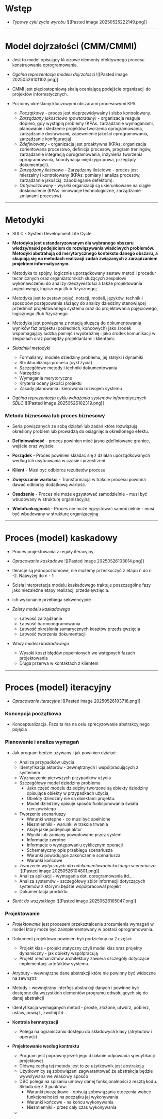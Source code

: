
# Wstęp

- *Typowy cykl życia wyrobu*
![[Pasted image 20250525222149.png]]

---

# Model dojrzałości (CMM/CMMI)

- Jest to model opisujący kluczowe elementy efektywnego procesu konstruowania oprogramowania.
- *Ogólna reprezentacja modelu dojrzałości*
![[Pasted image 20250526101102.png]]

- CMMI jest pięciostopniową skalą oceniającą podejście organizacji do projektów informatycznych.
- Poziomy określamy kluczowymi obszarami procesowymi KPA
	- *Początkowy* - proces jest nieprzewidywalny i słabo kontrolowany.
	- *Zarządzany jakościowo (powtarzalny)* - organizacja reaguje dopiero, gdy wystąpią problemy (KPAs: zarządzanie wymaganiami, planowanie i śledzenie projektów tworzenia oprogramowania, zarządzanie dostawcami, zapewnienie jakości oprogramowania, zarządzanie konfiguracją).
	- *Zdefiniowany* - organizacja jest proaktywna (KPAs: organizacja zorientowana procesowo, definicja procesów, program treningów, zarządzanie integracją oprogramowania, inżynieria tworzenia oprogramowania, koordynacja międzygrupowa, przeglądy dokumentacji).
	- *Zarządzany ilościowo* - Zarządzany ilościowo - proces jest mierzalny i kontrolowany (KPAs: pomiary i analiza procesów, zarządzanie jakością, zapobieganie defektom).
	- *Optymalizowany* - wysiłki organizacji są ukierunkowane na ciągłe doskonalenie (KPAs: innowacje technologiczne, zarządzanie zmianami procesów).


--- 

# Metodyki
- SDLC - System Development Life Cycle

- **Metodyka jest ustandaryzowanym dla wybranego obszaru wiedzy/nauki podejściem do rozwiązywania właściwych problemów. Metodyki abstrahują od merytorycznego kontekstu danego obszaru, a skupiają się na metodach realizacji zadań związanych z zarządzaniem projektem informatycznym.**
- Metodyka to spójny, logicznie uporządkowany zestaw metod i procedur technicznych oraz organizatorskich służących zespołowi wykonawczemu do analizy rzeczywistości a także projektowania pojęciowego, logicznego i/lub fizycznego;
- Metodyka jest to zestaw pojęć, notacji, modeli, języków, technik i sposobów postępowania służący do analizy dziedziny stanowiącej przedmiot projektowanego systemu oraz do projektowania pojęciowego, logicznego i/lub fizycznego.
- Metodyka jest powiązana z notacją służącą do dokumentowania wyników faz projektu (pośrednich, końcowych) jako środek wspomagający ludzką pamięć i wyobraźnię i jako środek komunikacji w zespołach oraz pomiędzy projektantami i klientami.

- *Składniki metodyki*
	- Formalizmy, modele dziedziny problemu, jej statyki i dynamiki
	- Strukturalizacja procesu (cykl życia)
	- Szczegółowe metody i techniki dokumentowania
	- Narzędzia
	- Wymagania merytoryczne
	- Kryteria oceny jakości projektu
	- Zasady planowania i kierowania rozwojem systemu

- *Ogólna reprezentacja cyklu wdrażania systemów informatycznych SDLC*
![[Pasted image 20250526102319.png]]


### Metoda biznesowa lub proces biznesowy

- Seria powiązanych ze sobą działań lub zadań które rozwiązują określony problem lub prowadzą do osiągnięcia określonego efektu.

- **Definiowalność** - proces powinien mieć jasno zdefiniowane granice, wejście oraz wyjście
- **Porządek** - Proces powinien składać się z działań uporządkowanych według ich usytuowania w czasie i przestrzeni
- **Klient** - Musi być odbiorca rezultatów procesu
- **Zwiększanie wartości** - Transformacja w trakcie procesu powinna dawać odbiorcy dodatkową wartość.
- **Osadzenie** - Proces nie może egzystować samodzielnie - musi być wbudowany w strukturę organizacyjną
- **Wielofunkcyjność** - Proces nie może egzystować samodzielnie - musi być wbudowany w strukturę organizacyjną

--- 

# Proces (model) kaskadowy

- Proces projektowania z reguły iteracyjny.
- *Opracowanie kaskadowe*
![[Pasted image 20250526103014.png]]

- Iteracje są jednopoziomowe, nie możemy przeskoczyć z etapu n do n -2. Najwyżej do n - 1
-  Ścisła interpretacja modelu kaskadowego traktuje poszczególne fazy jako niezależne etapy realizacji przedsięwzięcia.
- Ich wykonanie przebiega sekwencyjnie 
- *Zalety modelu kaskadowego*
	- Łatwość zarządzania
	- Łatwość harmonogramowania
	- Łatwość określenia sumarycznych kosztów przedsięwzięcia
	- Łatwość tworzenia dokumentacji
- *Wady modelu kaskadowego*
	- Wysoki koszt błędów popełnionych we wstępnych fazach projektowania
	- Długa przerwa w kontaktach z klientem

--- 

# Proces (model) iteracyjny

- *Opracowanie iteracyjne*
![[Pasted image 20250526103716.png]]

### Koncepcja początkowa 

- Konceptualizacja. Faza ta ma na celu sprecyzowanie abstrakcyjnego pojęcia 

### Planowanie i analiza wymagań
- Jak program będzie używany i jak powinien działać:

	- Analiza przypadków użycia
	- Identyfikacja aktorów - zewnętrznych i współpracujących z systemem
	- Wyznaczenie pierwszych przypadków użycia
	- Szczegółowy model dziedziny problemu 
		- Jako część modelu dziedziny tworzone są obiekty dziedziny opisujące obiekty w przypadkach użycia,
		- Obiekty dziedziny nie są obiektami projektu.
		- Model dziedziny opisuje sposób funkcjonowania świata rzeczywistego
	- Tworzenie scenariuszy
		- Warunki wstępne - co musi być spełnione
		- Niezmienniki - warunki w trakcie trwania
		- Akcje jakie podejmuje aktor
		- Wyniki lub zamiany powodowane przez system
		- Informacje zwrotne
		- Informacje o występowaniu cyklicznym operacji
		- Schematyczny opis przebiegu scenariusza
		- Warunki powodujące zakończenie scenariusza
		- Warunki końcowe
	- *Tworzenie wytycznych dla udokumentowania każdego scenariusza*
	![[Pasted image 20250526104801.png]]
	- Analiza aplikacji - wymagania dot. oprogramowania itd...
	- Analiza systemów - szczegółowy zbiór informacji dotyczących systemów z którymi będzie współpracował projekt
	- Dokumentacja produktu
- *Skrót do wszystkiego*
![[Pasted image 20250526105047.png]]


### Projektowanie
- *Projektowanie* jest procesem przekształcenia zrozumienia wymagań w model który może być zaimplementowany w postaci oprogramowania.
- Dokument projektowy powinien być podzielony na 2 części:
	- Projekt klas - projekt statyczny czyli model klas oraz projekty dynamiczny - jak obiekty współpracują
	- Projekt mechanizmów architektury zawiera szczegóły dotyczące implementacji artefaktów systemu.


- Atrybuty - wewnętrzne dane abstrakcji które nie powinny być widoczne na zewnątrz
- Metody - wewnętrzny interfejs abstrakcji danych i powinne być dostępne dla wszystkich elementów programu odwołujących się do danej abstrakcji
- Identyfikacja wymaganych metod - proste, złożone, utwórz, pobierz, ustaw, powiąż, zwolnij itd...

- **Kontrola hermetyzacji** 
	- Polega na ograniczaniu dostępu do składowych klasy (atrybutów i operacji)

- **Projektowanie według kontraktu**
	-  Program jest poprawny jeżeli jego działanie odpowiada specyfikacji projektowej
	- Główną cechą tej metody jest to że użytkownik jest abstrakcją
	- Użytkownicy są zobowiązani zagwarantować że abstrakcja będzie wywoływana we właściwy sposób
	- DBC polega na spisaniu umowy danej funkcjonalności z resztą kodu. Składa się z 3 punktów:
		-  Warunki początkowe - opisują zobowiązania otoczenia wobec funkcjonalności na początku jej wykonywania
		- Warunki końcowe -  na końcu wykonywania
		- Niezmienniki - przez cały czas wykonywania
	- 